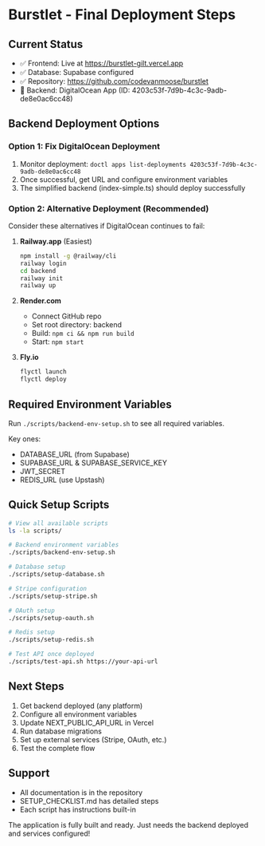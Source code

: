 # Burstlet - Final Deployment Steps

## Current Status
- ✅ Frontend: Live at https://burstlet-gilt.vercel.app
- ✅ Database: Supabase configured
- ✅ Repository: https://github.com/codevanmoose/burstlet
- 🔄 Backend: DigitalOcean App (ID: 4203c53f-7d9b-4c3c-9adb-de8e0ac6cc48)

## Backend Deployment Options

### Option 1: Fix DigitalOcean Deployment
1. Monitor deployment: `doctl apps list-deployments 4203c53f-7d9b-4c3c-9adb-de8e0ac6cc48`
2. Once successful, get URL and configure environment variables
3. The simplified backend (index-simple.ts) should deploy successfully

### Option 2: Alternative Deployment (Recommended)
Consider these alternatives if DigitalOcean continues to fail:

1. **Railway.app** (Easiest)
   ```bash
   npm install -g @railway/cli
   railway login
   cd backend
   railway init
   railway up
   ```

2. **Render.com**
   - Connect GitHub repo
   - Set root directory: backend
   - Build: `npm ci && npm run build`
   - Start: `npm start`

3. **Fly.io**
   ```bash
   flyctl launch
   flyctl deploy
   ```

## Required Environment Variables
Run `./scripts/backend-env-setup.sh` to see all required variables.

Key ones:
- DATABASE_URL (from Supabase)
- SUPABASE_URL & SUPABASE_SERVICE_KEY
- JWT_SECRET
- REDIS_URL (use Upstash)

## Quick Setup Scripts
```bash
# View all available scripts
ls -la scripts/

# Backend environment variables
./scripts/backend-env-setup.sh

# Database setup
./scripts/setup-database.sh

# Stripe configuration
./scripts/setup-stripe.sh

# OAuth setup
./scripts/setup-oauth.sh

# Redis setup
./scripts/setup-redis.sh

# Test API once deployed
./scripts/test-api.sh https://your-api-url
```

## Next Steps
1. Get backend deployed (any platform)
2. Configure all environment variables
3. Update NEXT_PUBLIC_API_URL in Vercel
4. Run database migrations
5. Set up external services (Stripe, OAuth, etc.)
6. Test the complete flow

## Support
- All documentation is in the repository
- SETUP_CHECKLIST.md has detailed steps
- Each script has instructions built-in

The application is fully built and ready. Just needs the backend deployed and services configured!